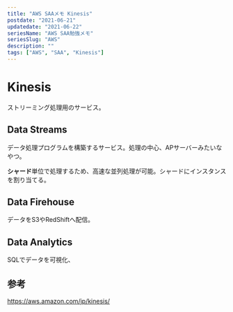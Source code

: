 ```yaml
---
title: "AWS SAAメモ Kinesis"
postdate: "2021-06-21"
updatedate: "2021-06-22"
seriesName: "AWS SAA勉強メモ"
seriesSlug: "AWS"
description: ""
tags: ["AWS", "SAA", "Kinesis"]
---
```


# Kinesis

ストリーミング処理用のサービス。

## Data Streams

データ処理プログラムを構築するサービス。処理の中心、APサーバーみたいなやつ。

**シャード**単位で処理するため、高速な並列処理が可能。シャードにインスタンスを割り当てる。

## Data Firehouse

データをS3やRedShiftへ配信。

## Data Analytics

SQLでデータを可視化、

## 参考

https://aws.amazon.com/jp/kinesis/